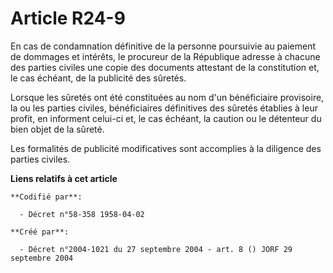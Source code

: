 # Article R24-9

En cas de condamnation définitive de la personne poursuivie au paiement de dommages et intérêts, le procureur de la
République adresse à chacune des parties civiles une copie des documents attestant de la constitution et, le cas échéant, de
la publicité des sûretés.

Lorsque les sûretés ont été constituées au nom d'un bénéficiaire provisoire, la ou les parties civiles, bénéficiaires
définitives des sûretés établies à leur profit, en informent celui-ci et, le cas échéant, la caution ou le détenteur du bien
objet de la sûreté.

Les formalités de publicité modificatives sont accomplies à la diligence des parties civiles.

**Liens relatifs à cet article**

	**Codifié par**:

	  - Décret n°58-358 1958-04-02

	**Créé par**:

	  - Décret n°2004-1021 du 27 septembre 2004 - art. 8 () JORF 29 septembre 2004
